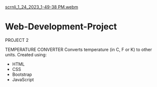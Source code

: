 [scrnli_1_24_2023_1-49-38 PM.webm](https://user-images.githubusercontent.com/84958102/214244055-89f347f2-ac82-4459-9621-ad40fc0178d0.webm)
# Web-Development-Project

PROJECT 2

TEMPERATURE CONVERTER
Converts temperature (in C, F or K) to other units.
Created using:
- HTML
- CSS
- Bootstrap
- JavaScript
